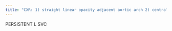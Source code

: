 ```yaml
---
title: "CXR: 1) straight linear opacity adjacent aortic arch 2) central catheter or cardiac pacer descending on left CTA/MRA: 1) enhancing vessel lateral to arch 2) usually drains into RA via coronary sinus 3) usually also have right sided SVC Cz: persistent L cardinal vein Ass: congenital heart disease AORTIC NIPPLE: superior intercostal vein"
---
```

PERSISTENT L SVC

